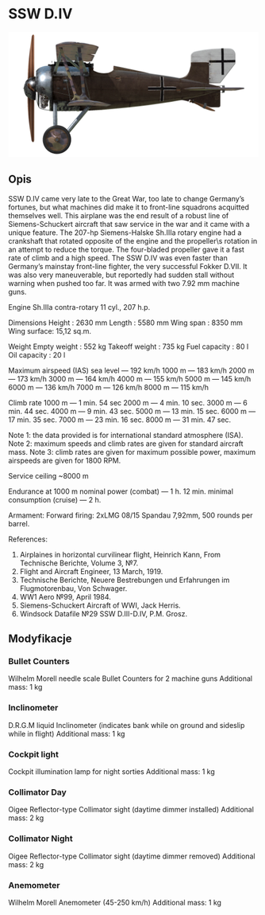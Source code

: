 # SSW D.IV

![schuckertdiv](../images/schuckertdiv.png)

## Opis

SSW D.IV came very late to the Great War, too late to change Germany’s fortunes, but what machines did make it to front-line squadrons acquitted themselves well. This airplane was the end result of a robust line of Siemens-Schuckert aircraft that saw service in the war and it came with a unique feature. The 207-hp Siemens-Halske Sh.IIIa rotary engine had a crankshaft that rotated opposite of the engine and the propeller\s rotation in an attempt to reduce the torque. The four-bladed propeller gave it a fast rate of climb and a high speed. The SSW D.IV was even faster than Germany’s mainstay front-line fighter, the very successful Fokker D.VII. It was also very maneuverable, but reportedly had sudden stall without warning when pushed too far. It was armed with two 7.92 mm machine guns.


Engine
Sh.IIIa contra-rotary 11 cyl., 207 h.p.

Dimensions
Height : 2630 mm
Length : 5580 mm
Wing span : 8350 mm
Wing surface: 15,12 sq.m.

Weight
Empty weight : 552 kg
Takeoff weight : 735 kg
Fuel capacity : 80 l
Oil capacity : 20 l

Maximum airspeed (IAS)
sea level — 192 km/h
1000 m — 183 km/h
2000 m — 173 km/h
3000 m — 164 km/h
4000 m — 155 km/h
5000 m — 145 km/h
6000 m — 136 km/h
7000 m — 126 km/h
8000 m — 115 km/h

Climb rate
1000 m — 1 min. 54 sec
2000 m — 4 min. 10 sec.
3000 m — 6 min. 44 sec.
4000 m — 9 min. 43 sec.
5000 m — 13 min. 15 sec.
6000 m — 17 min. 35 sec.
7000 m — 23 min. 16 sec.
8000 m — 31 min. 47 sec.

Note 1: the data provided is for international standard atmosphere (ISA).
Note 2: maximum speeds and climb rates are given for standard aircraft mass.
Note 3: climb rates are given for maximum possible power, maximum airspeeds are given for 1800 RPM.

Service ceiling ~8000 m

Endurance at 1000 m
nominal power (combat) — 1 h. 12 min.
minimal consumption (cruise) — 2 h.

Armament:
Forward firing: 2хLMG 08/15 Spandau 7,92mm, 500 rounds per barrel.

References:
1) Airplaines in horizontal curvilinear flight, Heinrich Kann, From Technische Berichte, Volume 3, №7.
2) Flight and Aircraft Engineer, 13 March, 1919.
3) Technische Berichte, Neuere Bestrebungen und Erfahrungen im Flugmotorenbau, Von Schwager.
4) WW1 Aero №99, April 1984.
5) Siemens-Schuckert Aircraft of WWI, Jack Herris.
6) Windsock Datafile №29 SSW D.III-D.IV, P.M. Grosz.

## Modyfikacje

### Bullet Counters

Wilhelm Morell needle scale Bullet Counters for 2 machine guns
Additional mass: 1 kg

### Inclinometer

D.R.G.M liquid Inclinometer (indicates bank while on ground and sideslip while in flight)
Additional mass: 1 kg

### Cockpit light

Cockpit illumination lamp for night sorties
Additional mass: 1 kg

### Collimator Day

Oigee Reflector-type Collimator sight (daytime dimmer installed)
Additional mass: 2 kg

### Collimator Night

Oigee Reflector-type Collimator sight (daytime dimmer removed)
Additional mass: 2 kg

### Anemometer

Wilhelm Morell Anemometer (45-250 km/h)
Additional mass: 1 kg
